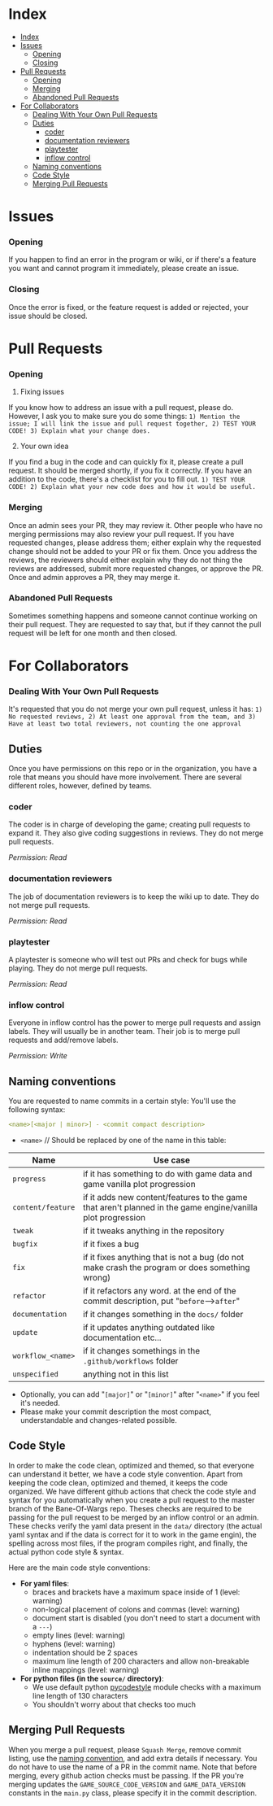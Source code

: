 # Index
- [Index](#index)
- [Issues](#issues)
    - [Opening](#opening)
    - [Closing](#closing)
- [Pull Requests](#pull-requests)
    - [Opening](#opening-1)
    - [Merging](#merging)
    - [Abandoned Pull Requests](#abandoned-pull-requests)
- [For Collaborators](#for-collaborators)
    - [Dealing With Your Own Pull Requests](#dealing-with-your-own-pull-requests)
  - [Duties](#duties)
    - [coder](#coder)
    - [documentation reviewers](#documentation-reviewers)
    - [playtester](#playtester)
    - [inflow control](#inflow-control)
  - [Naming conventions](#naming-conventions)
  - [Code Style](#code-style)
  - [Merging Pull Requests](#merging-pull-requests)

# Issues
### Opening
If you happen to find an error in the program or wiki, or if there's a feature you want and cannot program it immediately, please create an issue.
### Closing
Once the error is fixed, or the feature request is added or rejected, your issue should be closed.

# Pull Requests
### Opening
1. Fixing issues

If you know how to address an issue with a pull request, please do. However, I ask you to make sure you do some things: `1) Mention the issue; I will link the issue and pull request together, 2) TEST YOUR CODE! 3) Explain what your change does.`

2. Your own idea

If you find a bug in the code and can quickly fix it, please create a pull request. It should be merged shortly, if you fix it correctly. If you have an addition to the code, there's a checklist for you to fill out. `1) TEST YOUR CODE! 2) Explain what your new code does and how it would be useful.`

### Merging
Once an admin sees your PR, they may review it. Other people who have no merging permissions may also review your pull request. If you have requested changes, please address them; either explain why the requested change should not be added to your PR or fix them. Once you address the reviews, the reviewers should either explain why they do not thing the reviews are addressed, submit more requested changes, or approve the PR. Once and admin approves a PR, they may merge it.

### Abandoned Pull Requests
Sometimes something happens and someone cannot continue working on their pull request. They are requested to say that, but if they cannot the pull request will be left for one month and then closed.

# For Collaborators
### Dealing With Your Own Pull Requests
It's requested that you do not merge your own pull request, unless it has: `1) No requested reviews, 2) At least one approval from the team, and 3) Have at least two total reviewers, not counting the one approval`

## Duties
Once you have permissions on this repo or in the organization, you have a role that means you should have more involvement. There are several different roles, however, defined by teams.

### coder
The coder is in charge of developing the game; creating pull requests to expand it. They also give coding suggestions in reviews. They do not merge pull requests.

_Permission: Read_

### documentation reviewers
The job of documentation reviewers is to keep the wiki up to date. They do not merge pull requests.

_Permission: Read_

### playtester
A playtester is someone who will test out PRs and check for bugs while playing. They do not merge pull requests.

_Permission: Read_

### inflow control
Everyone in inflow control has the power to merge pull requests and assign labels. They will usually be in another team. Their job is to merge pull requests and add/remove labels.

_Permission: Write_

## Naming conventions
You are requested to name commits in a certain style:
You'll use the following syntax:
```yaml
<name>[<major | minor>] - <commit compact description>
```

* `<name>` // Should be replaced by one of the name in this table:

| Name            | Use case                                                                                       |
|-----------------|------------------------------------------------------------------------------------------------|
| `progress`        | if it has something to do with game data and game vanilla plot progression                     |
| `content/feature` | if it adds new content/features to the game that aren't planned in the game engine/vanilla plot progression
| `tweak`           | if it tweaks anything in the repository                                                        |
| `bugfix`          | if it fixes a bug                                                                              |
| `fix`             | if it fixes anything that is not a bug (do not make crash the program or does something wrong) |
| `refactor`        | if it refactors any word. at the end of the commit description, put "`before`-->`after`"       |
| `documentation`   | if it changes something in the `docs/` folder                                                  |
| `update`          | if it updates anything outdated like documentation etc...                                      |
| `workflow_<name>` | if it changes somethings in the `.github/workflows` folder                                     |
| `unspecified`     | anything not in this list                                                                      |
* Optionally, you can add "`[major]`" or "`[minor]`" after "`<name>`" if you feel it's needed.
* Please make your commit description the most compact, understandable and changes-related possible.

## Code Style
In order to make the code clean, optimized and themed, so that everyone can understand it better, we have a code style convention. Apart from keeping the code clean, optimized and themed, it keeps the code organized. We have different github actions that check the code style and syntax for you automatically when you create a pull request to the master branch of the Bane-Of-Wargs repo. Theses checks are required to be passing for the pull request to be merged by an inflow control or an admin. These checks verify the yaml data present in the `data/` directory (the actual yaml syntax and if the data is correct for it to work in the game engin), the spelling across most files, if the program compiles right, and finally, the actual python code style & syntax.

Here are the main code style conventions:

- **For yaml files**:
  - braces and brackets have a maximum space inside of 1 (level: warning)
  - non-logical placement of colons and commas (level: warning)
  - document start is disabled (you don't need to start a document with a `---`)
  - empty lines (level: warning)
  - hyphens (level: warning)
  - indentation should be 2 spaces
  - maximum line length of 200 characters and allow non-breakable inline mappings (level: warning)
- **For python files (in the `source/` directory)**:
  - We use default python [pycodestyle](https://pypi.org/project/pycodestyle/) module checks with a maximum line length of 130 characters
  - You shouldn't worry about that checks too much

## Merging Pull Requests
When you merge a pull request, please `Squash Merge`, remove commit listing, use the [naming convention](#naming-conventions), and add extra details if necessary. You do not have to use the name of a PR in the commit name. Note that before merging, every github action checks must be passing. If the PR you're merging updates the `GAME_SOURCE_CODE_VERSION` and `GAME_DATA_VERSION` constants in the `main.py` class, please specify it in the commit description.

